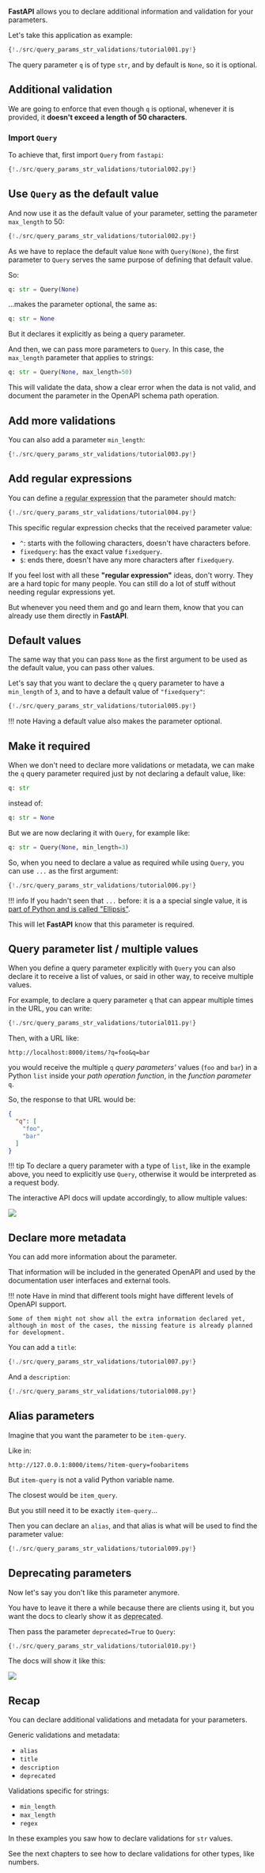 **FastAPI** allows you to declare additional information and validation for your parameters.

Let's take this application as example:

```Python hl_lines="7"
{!./src/query_params_str_validations/tutorial001.py!}
```

The query parameter `q` is of type `str`, and by default is `None`, so it is optional.

## Additional validation

We are going to enforce that even though `q` is optional, whenever it is provided, it **doesn't exceed a length of 50 characters**.


### Import `Query`

To achieve that, first import `Query` from `fastapi`:

```Python hl_lines="1"
{!./src/query_params_str_validations/tutorial002.py!}
```

## Use `Query` as the default value

And now use it as the default value of your parameter, setting the parameter `max_length` to 50:

```Python hl_lines="7"
{!./src/query_params_str_validations/tutorial002.py!}
```

As we have to replace the default value `None` with `Query(None)`, the first parameter to `Query` serves the same purpose of defining that default value. 

So:

```Python
q: str = Query(None)
```

...makes the parameter optional, the same as:

```Python
q: str = None
``` 

But it declares it explicitly as being a query parameter.

And then, we can pass more parameters to `Query`. In this case, the `max_length` parameter that applies to strings:

```Python
q: str = Query(None, max_length=50)
```

This will validate the data, show a clear error when the data is not valid, and document the parameter in the OpenAPI schema path operation.


## Add more validations

You can also add a parameter `min_length`:

```Python hl_lines="7"
{!./src/query_params_str_validations/tutorial003.py!}
```

## Add regular expressions

You can define a <abbr title="A regular expression, regex or regexp is a sequence of characters that define a search pattern for strings.">regular expression</abbr> that the parameter should match:

```Python hl_lines="8"
{!./src/query_params_str_validations/tutorial004.py!}
```

This specific regular expression checks that the received parameter value:

* `^`: starts with the following characters, doesn't have characters before.
* `fixedquery`: has the exact value `fixedquery`.
* `$`: ends there, doesn't have any more characters after `fixedquery`.

If you feel lost with all these **"regular expression"** ideas, don't worry. They are a hard topic for many people. You can still do a lot of stuff without needing regular expressions yet.

But whenever you need them and go and learn them, know that you can already use them directly in **FastAPI**.

## Default values

The same way that you can pass `None` as the first argument to be used as the default value, you can pass other values.

Let's say that you want to declare the `q` query parameter to have a `min_length` of `3`, and to have a default value of `"fixedquery"`:

```Python hl_lines="7"
{!./src/query_params_str_validations/tutorial005.py!}
```

!!! note
    Having a default value also makes the parameter optional.

## Make it required

When we don't need to declare more validations or metadata, we can make the `q` query parameter required just by not declaring a default value, like:

```Python
q: str
```

instead of:

```Python
q: str = None
```

But we are now declaring it with `Query`, for example like:

```Python
q: str = Query(None, min_length=3)
```

So, when you need to declare a value as required while using `Query`, you can use `...` as the first argument:

```Python hl_lines="7"
{!./src/query_params_str_validations/tutorial006.py!}
```

!!! info 
    If you hadn't seen that `...` before: it is a a special single value, it is <a href="https://docs.python.org/3/library/constants.html#Ellipsis" target="_blank">part of Python and is called "Ellipsis"</a>.

This will let **FastAPI** know that this parameter is required.

## Query parameter list / multiple values

When you define a query parameter explicitly with `Query` you can also declare it to receive a list of values, or said in other way, to receive multiple values.

For example, to declare a query parameter `q` that can appear multiple times in the URL, you can write:

```Python hl_lines="9"
{!./src/query_params_str_validations/tutorial011.py!}
```

Then, with a URL like:

```
http://localhost:8000/items/?q=foo&q=bar
```

you would receive the multiple `q` *query parameters'* values (`foo` and `bar`) in a Python `list` inside your *path operation function*, in the *function parameter* `q`.

So, the response to that URL would be:

```JSON
{
  "q": [
    "foo",
    "bar"
  ]
}
```

!!! tip
    To declare a query parameter with a type of `list`, like in the example above, you need to explicitly use `Query`, otherwise it would be interpreted as a request body.


The interactive API docs will update accordingly, to allow multiple values:

<img src="/img/tutorial/query-params-str-validations/image02.png">

## Declare more metadata

You can add more information about the parameter.

That information will be included in the generated OpenAPI and used by the documentation user interfaces and external tools.

!!! note
    Have in mind that different tools might have different levels of OpenAPI support.

    Some of them might not show all the extra information declared yet, although in most of the cases, the missing feature is already planned for development.

You can add a `title`:

```Python hl_lines="7"
{!./src/query_params_str_validations/tutorial007.py!}
```

And a `description`:

```Python hl_lines="11"
{!./src/query_params_str_validations/tutorial008.py!}
```

## Alias parameters

Imagine that you want the parameter to be `item-query`.

Like in:

```
http://127.0.0.1:8000/items/?item-query=foobaritems
```

But `item-query` is not a valid Python variable name.

The closest would be `item_query`.

But you still need it to be exactly `item-query`...

Then you can declare an `alias`, and that alias is what will be used to find the parameter value:

```Python hl_lines="7"
{!./src/query_params_str_validations/tutorial009.py!}
```

## Deprecating parameters

Now let's say you don't like this parameter anymore.

You have to leave it there a while because there are clients using it, but you want the docs to clearly show it as <abbr title="obsolete, recommended not to use it">deprecated</abbr>.

Then pass the parameter `deprecated=True` to `Query`:

```Python hl_lines="16"
{!./src/query_params_str_validations/tutorial010.py!}
```

The docs will show it like this:

<img src="/img/tutorial/query-params-str-validations/image01.png">

## Recap

You can declare additional validations and metadata for your parameters.

Generic validations and metadata:

* `alias`
* `title`
* `description`
* `deprecated`

Validations specific for strings:

* `min_length`
* `max_length`
* `regex`

In these examples you saw how to declare validations for `str` values.

See the next chapters to see how to declare validations for other types, like numbers.